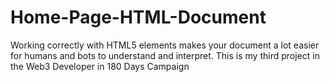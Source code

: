 # Home-Page-HTML-Document
Working correctly with HTML5 elements makes your document a lot easier for humans and bots to understand and interpret.   This is my third project in the Web3 Developer in 180 Days Campaign
